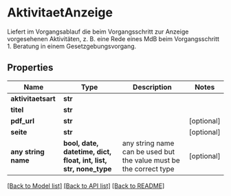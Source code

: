 # AktivitaetAnzeige

Liefert im Vorgangsablauf die beim Vorgangsschritt zur Anzeige vorgesehenen Aktivitäten, z. B. eine Rede eines MdB beim Vorgangsschritt 1. Beratung in einem Gesetzgebungsvorgang.

## Properties
Name | Type | Description | Notes
------------ | ------------- | ------------- | -------------
**aktivitaetsart** | **str** |  | 
**titel** | **str** |  | 
**pdf_url** | **str** |  | [optional] 
**seite** | **str** |  | [optional] 
**any string name** | **bool, date, datetime, dict, float, int, list, str, none_type** | any string name can be used but the value must be the correct type | [optional]

[[Back to Model list]](../README.md#documentation-for-models) [[Back to API list]](../README.md#documentation-for-api-endpoints) [[Back to README]](../README.md)


